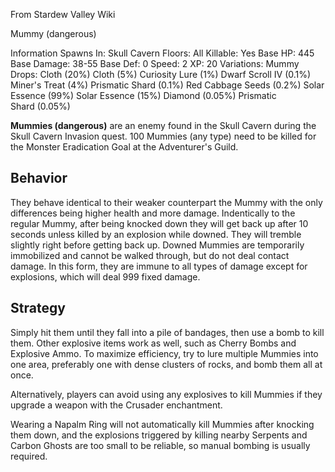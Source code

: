 From Stardew Valley Wiki

Mummy (dangerous)

Information Spawns In: Skull Cavern Floors: All Killable: Yes Base HP: 445 Base Damage: 38-55 Base Def: 0 Speed: 2 XP: 20 Variations: Mummy Drops: Cloth (20%) Cloth (5%) Curiosity Lure (1%) Dwarf Scroll IV (0.1%) Miner's Treat (4%) Prismatic Shard (0.1%) Red Cabbage Seeds (0.2%) Solar Essence (99%) Solar Essence (15%) Diamond (0.05%) Prismatic Shard (0.05%)

**Mummies (dangerous)** are an enemy found in the Skull Cavern during the Skull Cavern Invasion quest. 100 Mummies (any type) need to be killed for the Monster Eradication Goal at the Adventurer's Guild.

## Behavior

They behave identical to their weaker counterpart the Mummy with the only differences being higher health and more damage. Indentically to the regular Mummy, after being knocked down they will get back up after 10 seconds unless killed by an explosion while downed. They will tremble slightly right before getting back up. Downed Mummies are temporarily immobilized and cannot be walked through, but do not deal contact damage. In this form, they are immune to all types of damage except for explosions, which will deal 999 fixed damage.

## Strategy

Simply hit them until they fall into a pile of bandages, then use a bomb to kill them. Other explosive items work as well, such as Cherry Bombs and Explosive Ammo. To maximize efficiency, try to lure multiple Mummies into one area, preferably one with dense clusters of rocks, and bomb them all at once.

Alternatively, players can avoid using any explosives to kill Mummies if they upgrade a weapon with the Crusader enchantment.

Wearing a Napalm Ring will not automatically kill Mummies after knocking them down, and the explosions triggered by killing nearby Serpents and Carbon Ghosts are too small to be reliable, so manual bombing is usually required.